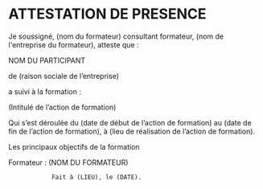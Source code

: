 <!--

---
title: Attestation de présence
description: modèle d'attestation de présence.
image_url: 
licence: CC-BY-SA
---

-->



# ATTESTATION DE PRESENCE


Je soussigné, (nom du formateur) consultant formateur, (nom de l'entreprise du formateur), atteste que :

NOM DU PARTICIPANT

de (raison sociale de l’entreprise)


a suivi à la formation :


(Intitulé de l’action de formation)


Qui s’est déroulée du (date de début de l’action de formation) au (date de fin de l’action de formation), à (lieu de réalisation de l’action de formation).

Les principaux objectifs de la formation 


Formateur : (NOM DU FORMATEUR)

				Fait à (LIEU), le (DATE).
	

				
		

